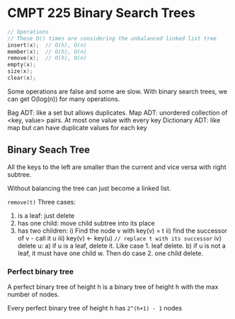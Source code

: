 # CMPT 225 Binary Search Trees


```c++
// Operations
// These O() times are considering the unbalanced linked list tree
insert(x);  // O(h), O(n)
member(x);  // O(h), O(n)
remove(x);  // O(h), O(n)
empty(x);
size(x);
clear(x);
```

Some operations are false and some are slow. With binary search trees, we can get O(log(n)) for many operations.

Bag ADT: like a set but allows duplicates.
Map ADT: unordered collection of <key, value> pairs. At most one value with every key
Dictionary ADT: like map but can have duplicate values for each key

## Binary Seach Tree
All the keys to the left are smaller than the current and vice versa with right subtree.

Without balancing the tree can just become a linked list.

`remove(t)`
Three cases:
1. is a leaf: just delete
2. has one child: move child subtree into its place
3. has two children:
  i) Find the node v with key(v) = t
  ii) find the successor of v - call it u
  iii) key(v) <- key(u)  `// replace t with its successor`
  iv) delete u:
    a) if u is a leaf, delete it. Like case 1. leaf delete.
    b) if u is not a leaf, it must have one child w. Then do case 2. one child delete.

### Perfect binary tree
A perfect binary tree of height h is a binary tree of height h with the max number of nodes.

Every perfect binary tree of height h has `2^(h+1) - 1` nodes
